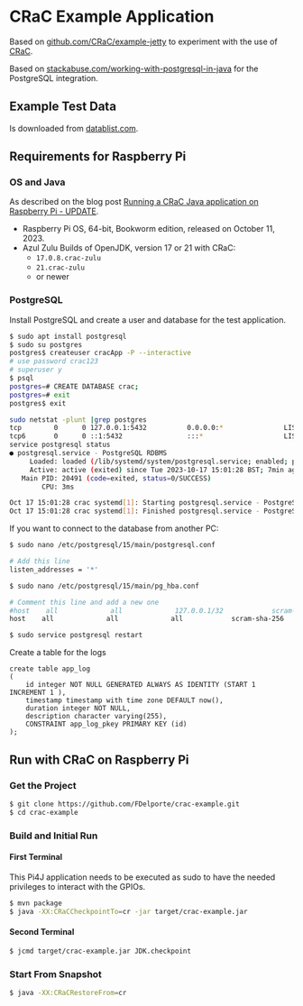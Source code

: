 # CRaC Example Application

Based on [github.com/CRaC/example-jetty](https://github.com/CRaC/example-jetty) to experiment with the use
of [CRaC](https://docs.azul.com/core/crac/crac-introduction).

Based on [stackabuse.com/working-with-postgresql-in-java](https://stackabuse.com/working-with-postgresql-in-java/) for the PostgreSQL integration.

## Example Test Data

Is downloaded from [datablist.com](https://www.datablist.com/learn/csv/download-sample-csv-files).

## Requirements for Raspberry Pi

### OS and Java

As described on the blog
post [Running a CRaC Java application on Raspberry Pi - UPDATE](https://webtechie.be/post/2023-10-16-crac-on-raspberry-pi-update/).

* Raspberry Pi OS, 64-bit, Bookworm edition, released on October 11, 2023.
* Azul Zulu Builds of OpenJDK, version 17 or 21 with CRaC:
    * `17.0.8.crac-zulu`
    * `21.crac-zulu`
    * or newer

### PostgreSQL

Install PostgreSQL and create a user and database for the test application.

```bash
$ sudo apt install postgresql
$ sudo su postgres
postgres$ createuser cracApp -P --interactive
# use password crac123
# superuser y
$ psql
postgres=# CREATE DATABASE crac;
postgres=# exit
postgres$ exit

sudo netstat -plunt |grep postgres
tcp        0      0 127.0.0.1:5432          0.0.0.0:*               LISTEN      20715/postgres
tcp6       0      0 ::1:5432                :::*                    LISTEN      20715/postgres
service postgresql status
● postgresql.service - PostgreSQL RDBMS
     Loaded: loaded (/lib/systemd/system/postgresql.service; enabled; preset: enabled)
     Active: active (exited) since Tue 2023-10-17 15:01:28 BST; 7min ago
   Main PID: 20491 (code=exited, status=0/SUCCESS)
        CPU: 3ms

Oct 17 15:01:28 crac systemd[1]: Starting postgresql.service - PostgreSQL RDBMS...
Oct 17 15:01:28 crac systemd[1]: Finished postgresql.service - PostgreSQL RDBMS.
```

If you want to connect to the database from another PC:

```bash
$ sudo nano /etc/postgresql/15/main/postgresql.conf

# Add this line
listen_addresses = '*'

$ sudo nano /etc/postgresql/15/main/pg_hba.conf

# Comment this line and add a new one
#host    all             all             127.0.0.1/32            scram-sha-256
host    all             all             all            scram-sha-256

$ sudo service postgresql restart
```

Create a table for the logs

```postgresql
create table app_log
(
    id integer NOT NULL GENERATED ALWAYS AS IDENTITY (START 1 INCREMENT 1 ),
    timestamp timestamp with time zone DEFAULT now(),
    duration integer NOT NULL,
    description character varying(255),
    CONSTRAINT app_log_pkey PRIMARY KEY (id)
);
```

## Run with CRaC on Raspberry Pi

### Get the Project

```bash
$ git clone https://github.com/FDelporte/crac-example.git
$ cd crac-example
```

### Build and Initial Run

#### First Terminal

This Pi4J application needs to be executed as sudo to have the needed privileges to interact with the GPIOs.

```bash
$ mvn package
$ java -XX:CRaCCheckpointTo=cr -jar target/crac-example.jar
```

#### Second Terminal

```bash
$ jcmd target/crac-example.jar JDK.checkpoint
```

### Start From Snapshot

```bash
$ java -XX:CRaCRestoreFrom=cr
```



